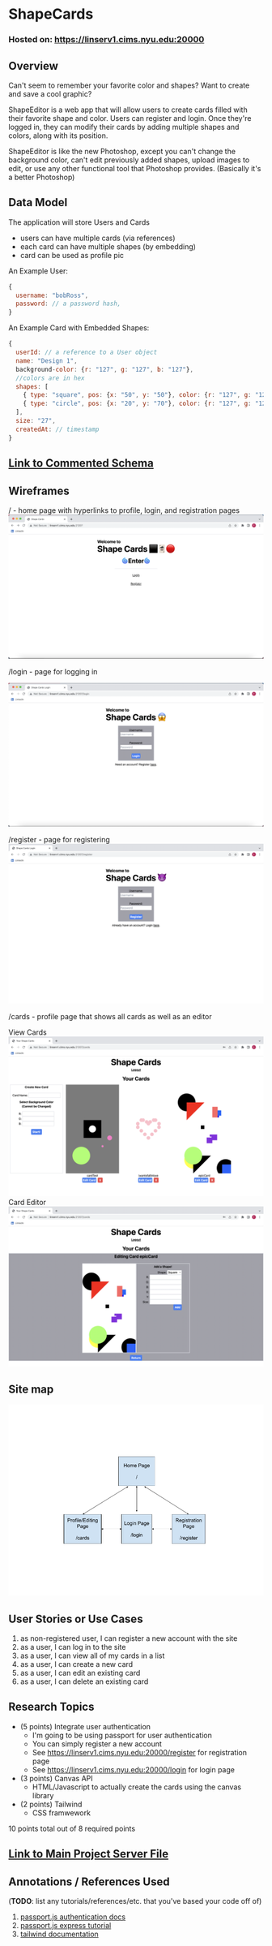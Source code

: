 # ShapeCards
### Hosted on: https://linserv1.cims.nyu.edu:20000
## Overview

Can't seem to remember your favorite color and shapes? Want to create and save a cool graphic?

ShapeEditor is a web app that will allow users to create cards filled with their favorite shape and color. Users can register and login. Once they're logged in, they can modify their cards by adding multiple shapes and colors, along with its position.

ShapeEditor is like the new Photoshop, except you can't change the background color, can't edit previously added shapes, upload images to edit, or use any other functional tool that Photoshop provides. (Basically it's a better Photoshop)

## Data Model

The application will store Users and Cards

* users can have multiple cards (via references)
* each card can have multiple shapes (by embedding)
* card can be used as profile pic

An Example User:

```javascript
{
  username: "bobRoss",
  password: // a password hash,
}
```

An Example Card with Embedded Shapes:

```javascript
{
  userId: // a reference to a User object
  name: "Design 1",
  background-color: {r: "127", g: "127", b: "127"},
  //colors are in hex
  shapes: [
    { type: "square", pos: {x: "50", y: "50"}, color: {r: "127", g: "127", b: "127"}},
    { type: "circle", pos: {x: "20", y: "70"}, color: {r: "127", g: "127", b: "127"}},
  ],
  size: "27",
  createdAt: // timestamp
}
```

## [Link to Commented Schema](db.mjs) 

## Wireframes
/ - home page with hyperlinks to profile, login, and registration pages
![home page "/"](documentation/index.png)

/login - page for logging in

![list](documentation/login.png)

/register - page for registering
![list](documentation/register.png)

/cards - profile page that shows all cards as well as an editor

View Cards
![profile page "/cards"](documentation/profile.png)
Card Editor
![card editor "/cards"](documentation/cardEditor.png)

## Site map

![sitemap](documentation/sitemap.png)

## User Stories or Use Cases

1. as non-registered user, I can register a new account with the site
2. as a user, I can log in to the site
3. as a user, I can view all of my cards in a list
4. as a user, I can create a new card
5. as a user, I can edit an existing card
5. as a user, I can delete an existing card

## Research Topics
* (5 points) Integrate user authentication
    * I'm going to be using passport for user authentication
    * You can simply register a new account
    * See https://linserv1.cims.nyu.edu:20000/register for registration page
    * See https://linserv1.cims.nyu.edu:20000/login for login page
* (3 points) Canvas API
    * HTML/Javascript to actually create the cards using the canvas library
* (2 points) Tailwind
    * CSS framwework
    
10 points total out of 8 required points


## [Link to Main Project Server File](app.mjs) 

## Annotations / References Used

(__TODO__: list any tutorials/references/etc. that you've based your code off of)

1. [passport.js authentication docs](http://passportjs.org/docs)
3. [passport.js express tutorial](https://heynode.com/tutorial/authenticate-users-node-expressjs-and-passportjs/)
3. [tailwind documentation](https://tailwindcss.com/docs)

